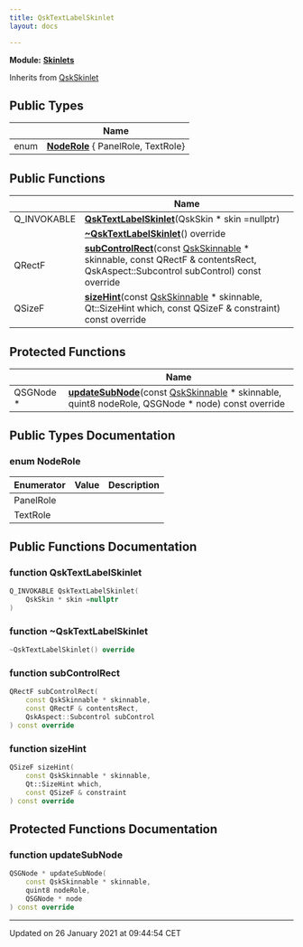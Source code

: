 ```yaml
---
title: QskTextLabelSkinlet
layout: docs

---
```



**Module:** **[Skinlets](/docs/modules/group___skinlets/)**



Inherits from [QskSkinlet](/docs/classes/class_qsk_skinlet/)

## Public Types

|                | Name           |
| -------------- | -------------- |
| enum| **[NodeRole](/docs/classes/class_qsk_text_label_skinlet/#enum-noderole)** { PanelRole, TextRole} |

## Public Functions

|                | Name           |
| -------------- | -------------- |
| Q_INVOKABLE | **[QskTextLabelSkinlet](/docs/classes/class_qsk_text_label_skinlet/#function-qsktextlabelskinlet)**(QskSkin * skin =nullptr) |
| | **[~QskTextLabelSkinlet](/docs/classes/class_qsk_text_label_skinlet/#function-~qsktextlabelskinlet)**() override |
| QRectF | **[subControlRect](/docs/classes/class_qsk_text_label_skinlet/#function-subcontrolrect)**(const [QskSkinnable](/docs/classes/class_qsk_skinnable/) * skinnable, const QRectF & contentsRect, QskAspect::Subcontrol subControl) const override |
| QSizeF | **[sizeHint](/docs/classes/class_qsk_text_label_skinlet/#function-sizehint)**(const [QskSkinnable](/docs/classes/class_qsk_skinnable/) * skinnable, Qt::SizeHint which, const QSizeF & constraint) const override |

## Protected Functions

|                | Name           |
| -------------- | -------------- |
| QSGNode * | **[updateSubNode](/docs/classes/class_qsk_text_label_skinlet/#function-updatesubnode)**(const [QskSkinnable](/docs/classes/class_qsk_skinnable/) * skinnable, quint8 nodeRole, QSGNode * node) const override |

## Public Types Documentation

### enum NodeRole

| Enumerator | Value | Description |
| ---------- | ----- | ----------- |
| PanelRole | |   |
| TextRole | |   |




## Public Functions Documentation

### function QskTextLabelSkinlet

```cpp
Q_INVOKABLE QskTextLabelSkinlet(
    QskSkin * skin =nullptr
)
```


### function ~QskTextLabelSkinlet

```cpp
~QskTextLabelSkinlet() override
```


### function subControlRect

```cpp
QRectF subControlRect(
    const QskSkinnable * skinnable,
    const QRectF & contentsRect,
    QskAspect::Subcontrol subControl
) const override
```


### function sizeHint

```cpp
QSizeF sizeHint(
    const QskSkinnable * skinnable,
    Qt::SizeHint which,
    const QSizeF & constraint
) const override
```


## Protected Functions Documentation

### function updateSubNode

```cpp
QSGNode * updateSubNode(
    const QskSkinnable * skinnable,
    quint8 nodeRole,
    QSGNode * node
) const override
```


-------------------------------

Updated on 26 January 2021 at 09:44:54 CET